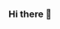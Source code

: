### Hi there 👋

<!--
**KennethKJ/KennethKJ** is a ✨ _special_ ✨ repository because its `README.md` (this file) appears on your GitHub profile.

Here are some ideas to get you started:

- 🔭 I’m currently working on Psychoacoustic testing software
- 🌱 I’m currently learning Deployment of AI solutions
- 👯 I’m looking to collaborate on Stuff
